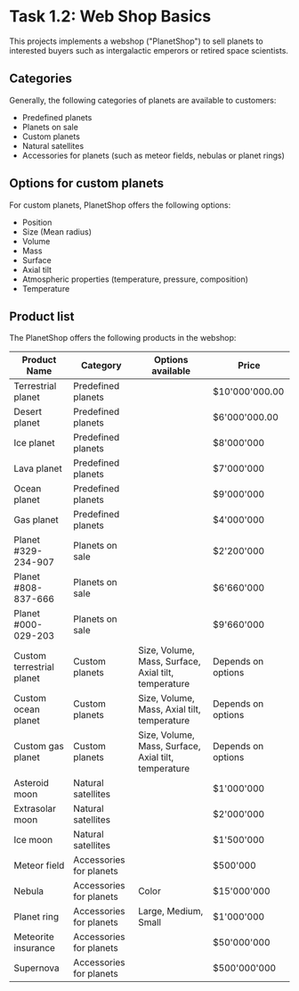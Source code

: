 # Task 1.2: Web Shop Basics

This projects implements a webshop ("PlanetShop") to sell planets to interested buyers such as intergalactic emperors or retired space scientists.

## Categories
Generally, the following categories of planets are available to customers:
* Predefined planets
* Planets on sale
* Custom planets
* Natural satellites
* Accessories for planets (such as meteor fields, nebulas or planet rings)

## Options for custom planets
For custom planets, PlanetShop offers the following options:
* Position
* Size (Mean radius)
* Volume
* Mass
* Surface
* Axial tilt
* Atmospheric properties (temperature, pressure, composition)
* Temperature

## Product list
The PlanetShop offers the following products in the webshop:

Product Name | Category | Options available | Price
--- | --- | --- | ---
Terrestrial planet | Predefined planets | | $10'000'000.00
Desert planet | Predefined planets | | $6'000'000.00
Ice planet | Predefined planets | | $8'000'000
Lava planet | Predefined planets | | $7'000'000
Ocean planet | Predefined planets | | $9'000'000
Gas planet | Predefined planets | | $4'000'000
Planet #329-234-907 | Planets on sale | | $2'200'000
Planet #808-837-666 | Planets on sale | | $6'660'000
Planet #000-029-203 | Planets on sale | | $9'660'000
Custom terrestrial planet | Custom planets | Size, Volume, Mass, Surface, Axial tilt, temperature | Depends on options
Custom ocean planet | Custom planets | Size, Volume, Mass, Axial tilt, temperature | Depends on options
Custom gas planet | Custom planets | Size, Volume, Mass, Surface, Axial tilt, temperature | Depends on options
Asteroid moon | Natural satellites | | $1'000'000
Extrasolar moon | Natural satellites | | $2'000'000
Ice moon | Natural satellites | | $1'500'000
Meteor field | Accessories for planets | | $500'000
Nebula | Accessories for planets | Color | $15'000'000
Planet ring | Accessories for planets | Large, Medium, Small | $1'000'000
Meteorite insurance | Accessories for planets |  | $50'000'000
Supernova | Accessories for planets |  | $500'000'000